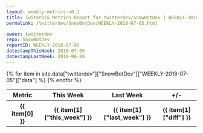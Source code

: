 ```yaml
---
layout: weekly-metrics-v0.1
title: TwiterOSS Metrics Report for twitterdev/SnowBotDev | WEEKLY-2018-07-05 | 2018-07-05
permalink: /twitterdev/SnowBotDev/WEEKLY-2018-07-05.html

owner: twitterdev
repo: SnowBotDev
reportID: WEEKLY-2018-07-05
datestampThisWeek: 2018-07-05
datestampLastWeek: 2018-06-26
---
```


<table style="width: 100%">
    <tr>
        <th>Metric</th>
        <th>This Week</th>
        <th>Last Week</th>
        <th>+/-</th>
    </tr>
    {% for item in site.data["twitterdev"]["SnowBotDev"]["WEEKLY-2018-07-05"]["data"] %}
    <tr>
        <th>{{ item[0] }}</th>
        <th>{{ item[1]["this_week"] }}</th>
        <th>{{ item[1]["last_week"] }}</th>
        <th>{{ item[1]["diff"] }}</th>
    </tr>
    {% endfor %}
</table>

